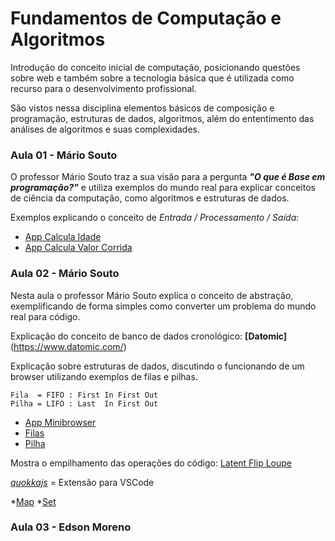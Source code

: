 # Fundamentos de Computação e Algoritmos

Introdução do conceito inicial de computação, posicionando questões sobre web e também sobre a tecnologia básica que é utilizada como recurso para o desenvolvimento profissional.

São vistos nessa disciplina elementos básicos de composição e programação, estruturas de dados, algoritmos, além do ententimento das análises de algoritmos e suas complexidades.


### Aula 01 - Mário Souto

O professor Mário Souto traz a sua visão para a pergunta _**"O que é Base em programação?"**_ e utiliza exemplos do mundo real para explicar conceitos de ciência da computação, como algoritmos e estruturas de dados.

Exemplos explicando o conceito de _Entrada / Processamento / Saída_:

* [App Calcula Idade](./app-calcula-idade.html)
* [App Calcula Valor Corrida](./app-calcula-corrida.html)

### Aula 02 - Mário Souto

Nesta aula o professor Mário Souto explica o conceito de abstração, exemplificando de forma simples como converter um problema do mundo real para código.

Explicação do conceito de banco de dados cronológico: **[Datomic]**(https://www.datomic.com/)

Explicação sobre estruturas de dados, discutindo o funcionando de um browser utilizando exemplos de filas e pilhas.

```
Fila  = FIFO : First In First Out
Pilha = LIFO : Last  In First Out
```

* [App Minibrowser](./app-mini-browser.html)
* [Filas](./fila.html)
* [Pilha](./pilha.html)

Mostra o empilhamento das operações do código: [Latent Flip Loupe](http://latentflip.com/loupe/?code=JC5vbignYnV0dG9uJywgJ2NsaWNrJywgZnVuY3Rpb24gb25DbGljaygpIHsKICAgIHNldFRpbWVvdXQoZnVuY3Rpb24gdGltZXIoKSB7CiAgICAgICAgY29uc29sZS5sb2coJ1lvdSBjbGlja2VkIHRoZSBidXR0b24hJyk7ICAgIAogICAgfSwgMjAwMCk7Cn0pOwoKY29uc29sZS5sb2coIkhpISIpOwoKc2V0VGltZW91dChmdW5jdGlvbiB0aW1lb3V0KCkgewogICAgY29uc29sZS5sb2coIkNsaWNrIHRoZSBidXR0b24hIik7Cn0sIDUwMDApOwoKY29uc29sZS5sb2coIldlbGNvbWUgdG8gbG91cGUuIik7!!!PGJ1dHRvbj5DbGljayBtZSE8L2J1dHRvbj4%3D)

[_quokkajs_](https://quokkajs.com/) = Extensão para VSCode

*[Map](./map.html)
*[Set](./set.html)

### Aula 03 - Edson Moreno
